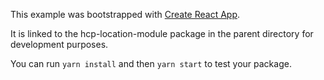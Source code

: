 This example was bootstrapped with [Create React App](https://github.com/facebook/create-react-app).

It is linked to the hcp-location-module package in the parent directory for development purposes.

You can run `yarn install` and then `yarn start` to test your package.
